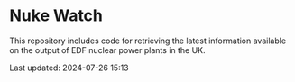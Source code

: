 # Nuke Watch

This repository includes code for retrieving the latest information available on the output of EDF nuclear power plants in the UK.

Last updated: 2024-07-26 15:13